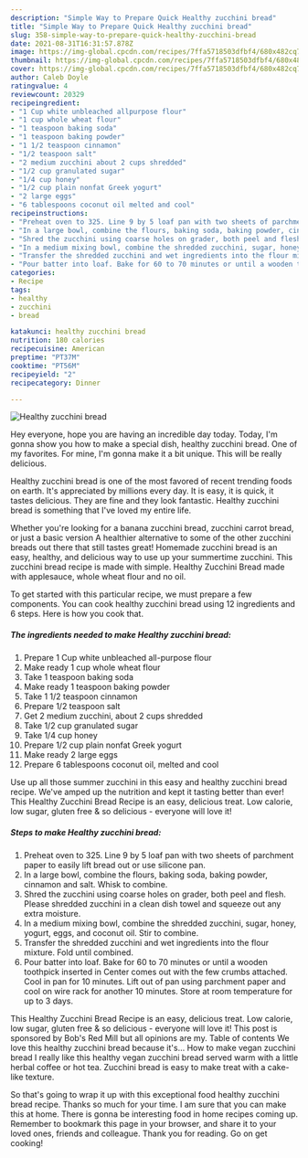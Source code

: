 ```yaml
---
description: "Simple Way to Prepare Quick Healthy zucchini bread"
title: "Simple Way to Prepare Quick Healthy zucchini bread"
slug: 358-simple-way-to-prepare-quick-healthy-zucchini-bread
date: 2021-08-31T16:31:57.878Z
image: https://img-global.cpcdn.com/recipes/7ffa5718503dfbf4/680x482cq70/healthy-zucchini-bread-recipe-main-photo.jpg
thumbnail: https://img-global.cpcdn.com/recipes/7ffa5718503dfbf4/680x482cq70/healthy-zucchini-bread-recipe-main-photo.jpg
cover: https://img-global.cpcdn.com/recipes/7ffa5718503dfbf4/680x482cq70/healthy-zucchini-bread-recipe-main-photo.jpg
author: Caleb Doyle
ratingvalue: 4
reviewcount: 20329
recipeingredient:
- "1 Cup white unbleached allpurpose flour"
- "1 cup whole wheat flour"
- "1 teaspoon baking soda"
- "1 teaspoon baking powder"
- "1 1/2 teaspoon cinnamon"
- "1/2 teaspoon salt"
- "2 medium zucchini about 2 cups shredded"
- "1/2 cup granulated sugar"
- "1/4 cup honey"
- "1/2 cup plain nonfat Greek yogurt"
- "2 large eggs"
- "6 tablespoons coconut oil melted and cool"
recipeinstructions:
- "Preheat oven to 325. Line 9 by 5 loaf pan with two sheets of parchment paper to easily lift bread out or use silicone pan."
- "In a large bowl, combine the flours, baking soda, baking powder, cinnamon and salt. Whisk to combine."
- "Shred the zucchini using coarse holes on grader, both peel and flesh. Please shredded zucchini in a clean dish towel and squeeze out any extra moisture."
- "In a medium mixing bowl, combine the shredded zucchini, sugar, honey, yogurt, eggs, and coconut oil. Stir to combine."
- "Transfer the shredded zucchini and wet ingredients into the flour mixture. Fold until combined."
- "Pour batter into loaf. Bake for 60 to 70 minutes or until a wooden toothpick inserted in Center comes out with the few crumbs attached. Cool in pan for 10 minutes. Lift out of pan using parchment paper and cool on wire rack for another 10 minutes. Store at room temperature for up to 3 days."
categories:
- Recipe
tags:
- healthy
- zucchini
- bread

katakunci: healthy zucchini bread 
nutrition: 180 calories
recipecuisine: American
preptime: "PT37M"
cooktime: "PT56M"
recipeyield: "2"
recipecategory: Dinner

---
```



![Healthy zucchini bread](https://img-global.cpcdn.com/recipes/7ffa5718503dfbf4/680x482cq70/healthy-zucchini-bread-recipe-main-photo.jpg)

Hey everyone, hope you are having an incredible day today. Today, I'm gonna show you how to make a special dish, healthy zucchini bread. One of my favorites. For mine, I'm gonna make it a bit unique. This will be really delicious.

Healthy zucchini bread is one of the most favored of recent trending foods on earth. It's appreciated by millions every day. It is easy, it is quick, it tastes delicious. They are fine and they look fantastic. Healthy zucchini bread is something that I've loved my entire life.

Whether you&#39;re looking for a banana zucchini bread, zucchini carrot bread, or just a basic version A healthier alternative to some of the other zucchini breads out there that still tastes great! Homemade zucchini bread is an easy, healthy, and delicious way to use up your summertime zucchini. This zucchini bread recipe is made with simple. Healthy Zucchini Bread made with applesauce, whole wheat flour and no oil.


To get started with this particular recipe, we must prepare a few components. You can cook healthy zucchini bread using 12 ingredients and 6 steps. Here is how you cook that.

<!--inarticleads1-->

##### The ingredients needed to make Healthy zucchini bread:

1. Prepare 1 Cup white unbleached all-purpose flour
1. Make ready 1 cup whole wheat flour
1. Take 1 teaspoon baking soda
1. Make ready 1 teaspoon baking powder
1. Take 1 1/2 teaspoon cinnamon
1. Prepare 1/2 teaspoon salt
1. Get 2 medium zucchini, about 2 cups shredded
1. Take 1/2 cup granulated sugar
1. Take 1/4 cup honey
1. Prepare 1/2 cup plain nonfat Greek yogurt
1. Make ready 2 large eggs
1. Prepare 6 tablespoons coconut oil, melted and cool


Use up all those summer zucchini in this easy and healthy zucchini bread recipe. We&#39;ve amped up the nutrition and kept it tasting better than ever! This Healthy Zucchini Bread Recipe is an easy, delicious treat. Low calorie, low sugar, gluten free &amp; so delicious - everyone will love it! 

<!--inarticleads2-->

##### Steps to make Healthy zucchini bread:

1. Preheat oven to 325. Line 9 by 5 loaf pan with two sheets of parchment paper to easily lift bread out or use silicone pan.
1. In a large bowl, combine the flours, baking soda, baking powder, cinnamon and salt. Whisk to combine.
1. Shred the zucchini using coarse holes on grader, both peel and flesh. Please shredded zucchini in a clean dish towel and squeeze out any extra moisture.
1. In a medium mixing bowl, combine the shredded zucchini, sugar, honey, yogurt, eggs, and coconut oil. Stir to combine.
1. Transfer the shredded zucchini and wet ingredients into the flour mixture. Fold until combined.
1. Pour batter into loaf. Bake for 60 to 70 minutes or until a wooden toothpick inserted in Center comes out with the few crumbs attached. Cool in pan for 10 minutes. Lift out of pan using parchment paper and cool on wire rack for another 10 minutes. Store at room temperature for up to 3 days.


This Healthy Zucchini Bread Recipe is an easy, delicious treat. Low calorie, low sugar, gluten free &amp; so delicious - everyone will love it! This post is sponsored by Bob&#39;s Red Mill but all opinions are my. Table of contents We love this healthy zucchini bread because it&#39;s… How to make vegan zucchini bread I really like this healthy vegan zucchini bread served warm with a little herbal coffee or hot tea. Zucchini bread is easy to make treat with a cake-like texture. 

So that's going to wrap it up with this exceptional food healthy zucchini bread recipe. Thanks so much for your time. I am sure that you can make this at home. There is gonna be interesting food in home recipes coming up. Remember to bookmark this page in your browser, and share it to your loved ones, friends and colleague. Thank you for reading. Go on get cooking!
